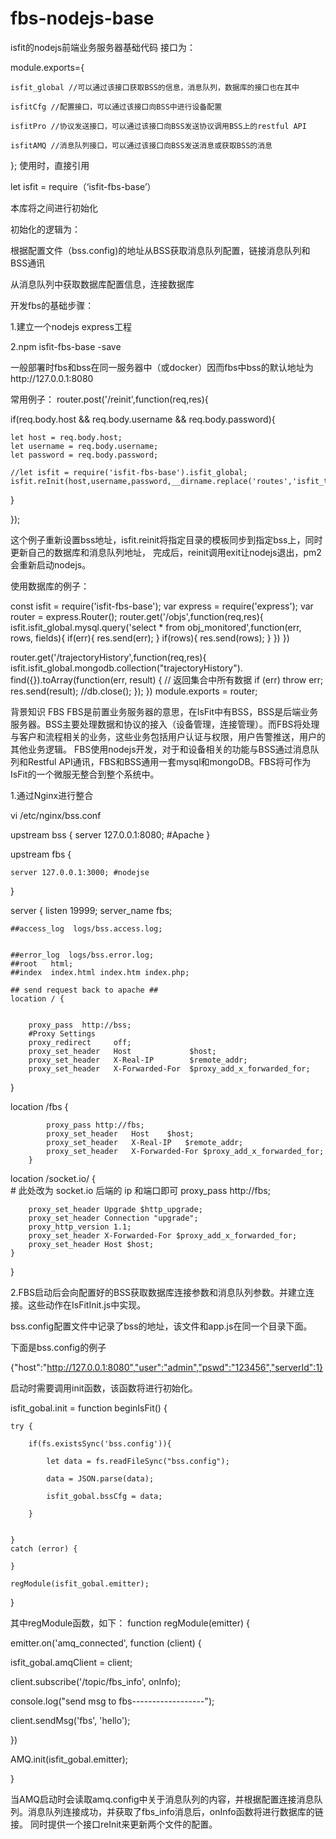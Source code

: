 # fbs-nodejs-base
isfit的nodejs前端业务服务器基础代码
接口为：

module.exports={

    isfit_global //可以通过该接口获取BSS的信息，消息队列，数据库的接口也在其中
    
    isfitCfg //配置接口，可以通过该接口向BSS中进行设备配置
    
    isfitPro //协议发送接口，可以通过该接口向BSS发送协议调用BSS上的restful API
    
    isfitAMQ //消息队列接口，可以通过该接口向BSS发送消息或获取BSS的消息
    
};
使用时，直接引用 

let isfit = require（‘isfit-fbs-base’）

本库将之间进行初始化

初始化的逻辑为：

根据配置文件（bss.config)的地址从BSS获取消息队列配置，链接消息队列和BSS通讯

从消息队列中获取数据库配置信息，连接数据库

开发fbs的基础步骤：

1.建立一个nodejs express工程

2.npm isfit-fbs-base -save


一般部署时fbs和bss在同一服务器中（或docker）因而fbs中bss的默认地址为http://127.0.0.1:8080

常用例子：
router.post('/reinit',function(req,res){

  if(req.body.host && req.body.username && req.body.password){
  
    let host = req.body.host;
    let username = req.body.username;
    let password = req.body.password;
    
    //let isfit = require('isfit-fbs-base').isfit_global;
    isfit.reInit(host,username,password,__dirname.replace('routes','isfit_template'),res);
    
  }

});

这个例子重新设置bss地址，isfit.reinit将指定目录的模板同步到指定bss上，同时更新自己的数据库和消息队列地址，
完成后，reinit调用exit让nodejs退出，pm2会重新启动nodejs。

使用数据库的例子：

const isfit = require('isfit-fbs-base');
var express = require('express');
var router = express.Router();
router.get('/objs',function(req,res){
    isfit.isfit_global.mysql.query('select * from obj_monitored',function(err, rows, fields){
        if(err){
            res.send(err);
        }
        if(rows){
            res.send(rows);
        }
    })
})

router.get('/trajectoryHistory',function(req,res){
    isfit.isfit_global.mongodb.collection("trajectoryHistory"). find({}).toArray(function(err, result) { // 返回集合中所有数据
        if (err) throw err;
        res.send(result);
        //db.close();
    });
})
module.exports = router;




背景知识
FBS
FBS是前置业务服务器的意思，在IsFit中有BSS，BSS是后端业务服务器。BSS主要处理数据和协议的接入（设备管理，连接管理）。而FBS将处理与客户和流程相关的业务，这些业务包括用户认证与权限，用户告警推送，用户的其他业务逻辑。
FBS使用nodejs开发，对于和设备相关的功能与BSS通过消息队列和Restful API通讯，FBS和BSS通用一套mysql和mongoDB。FBS将可作为IsFit的一个微服无整合到整个系统中。



1.通过Nginx进行整合

vi /etc/nginx/bss.conf

upstream bss  {
    server 127.0.0.1:8080; #Apache
}

upstream fbs  {

    server 127.0.0.1:3000; #nodejse
}


server {
    listen 19999;
    server_name  fbs;




    ##access_log  logs/bss.access.log;


    ##error_log  logs/bss.error.log;
    ##root   html;
    ##index  index.html index.htm index.php;

    ## send request back to apache ##
    location / {


        proxy_pass  http://bss;
        #Proxy Settings
        proxy_redirect     off;
        proxy_set_header   Host             $host;
        proxy_set_header   X-Real-IP        $remote_addr;
        proxy_set_header   X-Forwarded-For  $proxy_add_x_forwarded_for;
       
   }

   location /fbs {



            proxy_pass http://fbs;
            proxy_set_header   Host    $host;
            proxy_set_header   X-Real-IP   $remote_addr; 
            proxy_set_header   X-Forwarded-For $proxy_add_x_forwarded_for;
        }

   location /socket.io/ {        
        # 此处改为 socket.io 后端的 ip 和端口即可
        proxy_pass http://fbs;

        proxy_set_header Upgrade $http_upgrade;
        proxy_set_header Connection "upgrade";
        proxy_http_version 1.1;
        proxy_set_header X-Forwarded-For $proxy_add_x_forwarded_for;
        proxy_set_header Host $host;
    }
}


2.FBS启动后会向配置好的BSS获取数据库连接参数和消息队列参数。并建立连接。这些动作在IsFitInit.js中实现。


bss.config配置文件中记录了bss的地址，该文件和app.js在同一个目录下面。

下面是bss.config的例子

{"host":"http://127.0.0.1:8080","user":"admin","pswd":"123456","serverId":1}

启动时需要调用init函数，该函数将进行初始化。

isfit_gobal.init = function beginIsFit() {

    try {
    
        if(fs.existsSync('bss.config')){
        
            let data = fs.readFileSync("bss.config");
            
            data = JSON.parse(data);
            
            isfit_gobal.bssCfg = data;
            
        }
        
        
    } 
    catch (error) {
        
    }
    
    regModule(isfit_gobal.emitter);
    
}

其中regModule函数，如下：
function regModule(emitter) {

emitter.on('amq_connected', function (client) {

isfit_gobal.amqClient = client;

client.subscribe('/topic/fbs_info', onInfo);

console.log("send msg to fbs------------------");

client.sendMsg('fbs', 'hello');


})

AMQ.init(isfit_gobal.emitter);


}

当AMQ启动时会读取amq.config中关于消息队列的内容，并根据配置连接消息队列。消息队列连接成功，并获取了fbs_info消息后，onInfo函数将进行数据库的链接。
同时提供一个接口reInit来更新两个文件的配置。
